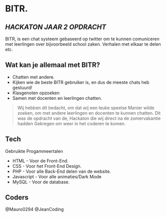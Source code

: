 # BITR.
## _HACKATON JAAR 2 OPDRACHT_

BITR, is een chat systeem gebaseerd op twitter om te kunnen comuniceren met leerlingen over bijvoorbeeld school zaken. Verhalen met elkaar te delen etc.


## Wat kan je allemaal met BITR?

- Chatten met andere.
- Kijken wie de beste BITR gebruiker is, en dus de meeste chats heb gestuurd!
- Klasgenoten opzoeken
- Samen met docenten en leerlingen chatten.



> Wij hebben dit bedacht, om dat wij een leuke speelse 
> Manier wilde zoeken, om met andere leerlingen en docenten te kunnen chatten.
> Dit was de opdracht van de, Hackaton die wij direct na de zomervakantie hadden
> Gekregen om weer in het coderen te komen.


## Tech

Gebruikte Progammeertalen
- HTML - Voor de Front-End.
- CSS - Voor het Front-End Design.
- PHP - Voor alle Back-End delen van de website.
- Javascript - Voor alle animaties/Dark Mode
- MySQL - Voor de database.


## Coders

@Mauro0294
@JeanCoding
